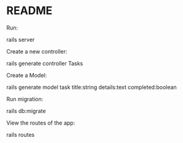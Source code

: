# README

Run:

  rails server

Create a new controller:

  rails generate controller Tasks

Create a Model:

  rails generate model task title:string details:text completed:boolean

Run migration:

  rails db:migrate

View the routes of the app:

  rails routes
